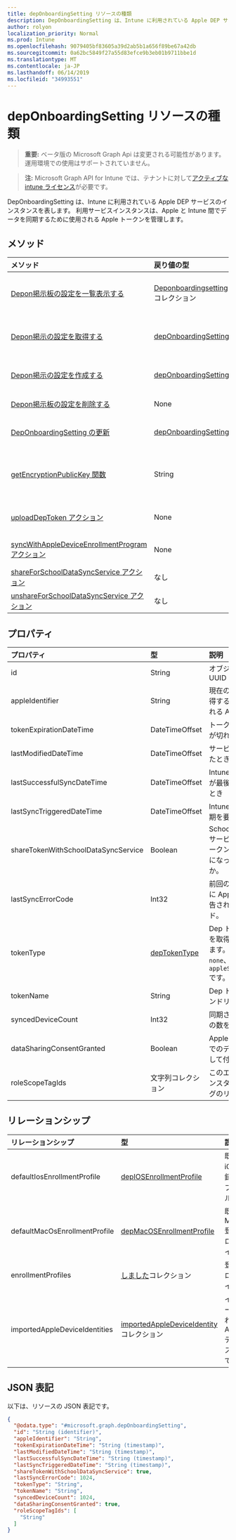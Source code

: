 ```yaml
---
title: depOnboardingSetting リソースの種類
description: DepOnboardingSetting は、Intune に利用されている Apple DEP サービスのインスタンスを表します。 利用サービスインスタンスは、Apple と Intune 間でデータを同期するために使用される Apple トークンを管理します。
author: rolyon
localization_priority: Normal
ms.prod: Intune
ms.openlocfilehash: 9079405bf83605a39d2ab5b1a656f89be67a42db
ms.sourcegitcommit: 0a62bc5849f27a55d83efce9b3eb01b9711bbe1d
ms.translationtype: MT
ms.contentlocale: ja-JP
ms.lasthandoff: 06/14/2019
ms.locfileid: "34993551"
---
```

# <a name="deponboardingsetting-resource-type"></a>depOnboardingSetting リソースの種類

> **重要:** ベータ版の Microsoft Graph Api は変更される可能性があります。運用環境での使用はサポートされていません。

> **注:** Microsoft Graph API for Intune では、テナントに対して[アクティブな intune ライセンス](https://go.microsoft.com/fwlink/?linkid=839381)が必要です。

DepOnboardingSetting は、Intune に利用されている Apple DEP サービスのインスタンスを表します。 利用サービスインスタンスは、Apple と Intune 間でデータを同期するために使用される Apple トークンを管理します。

## <a name="methods"></a>メソッド
|メソッド|戻り値の型|説明|
|:---|:---|:---|
|[Depon掲示板の設定を一覧表示する](../api/intune-enrollment-deponboardingsetting-list.md)|[Deponboardingsetting](../resources/intune-enrollment-deponboardingsetting.md)コレクション|[Deponboardingsetting](../resources/intune-enrollment-deponboardingsetting.md)オブジェクトのプロパティとリレーションシップをリストします。|
|[Depon掲示の設定を取得する](../api/intune-enrollment-deponboardingsetting-get.md)|[depOnboardingSetting](../resources/intune-enrollment-deponboardingsetting.md)|[Deponboardingsetting](../resources/intune-enrollment-deponboardingsetting.md)オブジェクトのプロパティとリレーションシップを読み取ります。|
|[Depon掲示の設定を作成する](../api/intune-enrollment-deponboardingsetting-create.md)|[depOnboardingSetting](../resources/intune-enrollment-deponboardingsetting.md)|新しい[Depon掲示設定](../resources/intune-enrollment-deponboardingsetting.md)オブジェクトを作成します。|
|[Depon掲示板の設定を削除する](../api/intune-enrollment-deponboardingsetting-delete.md)|None|[Depon掲示設定](../resources/intune-enrollment-deponboardingsetting.md)を削除します。|
|[DepOnboardingSetting の更新](../api/intune-enrollment-deponboardingsetting-update.md)|[depOnboardingSetting](../resources/intune-enrollment-deponboardingsetting.md)|[Deponboardingsetting](../resources/intune-enrollment-deponboardingsetting.md)オブジェクトのプロパティを更新します。|
|[getEncryptionPublicKey 関数](../api/intune-enrollment-deponboardingsetting-getencryptionpublickey.md)|String|Apple device enrollment program トークンを暗号化するために使用する公開キーを取得する|
|[uploadDepToken アクション](../api/intune-enrollment-deponboardingsetting-uploaddeptoken.md)|None|新しいデバイス登録プログラムトークンをアップロードする|
|[syncWithAppleDeviceEnrollmentProgram アクション](../api/intune-enrollment-deponboardingsetting-syncwithappledeviceenrollmentprogram.md)|None|Apple Device Enrollment Program と Intune 間の同期|
|[shareForSchoolDataSyncService アクション](../api/intune-enrollment-deponboardingsetting-shareforschooldatasyncservice.md)|なし|まだ文書化されていません|
|[unshareForSchoolDataSyncService アクション](../api/intune-enrollment-deponboardingsetting-unshareforschooldatasyncservice.md)|なし|まだ文書化されていません|

## <a name="properties"></a>プロパティ
|プロパティ|型|説明|
|:---|:---|:---|
|id|String|オブジェクトの UUID|
|appleIdentifier|String|現在のトークンを取得するために使用される Apple ID。|
|tokenExpirationDateTime|DateTimeOffset|トークンの有効期限が切れるとき。|
|lastModifiedDateTime|DateTimeOffset|サービスが利用されたとき。|
|lastSuccessfulSyncDateTime|DateTimeOffset|Intune でサービスが最後に使用されたとき|
|lastSyncTriggeredDateTime|DateTimeOffset|Intune が最後に同期を要求したとき。|
|shareTokenWithSchoolDataSyncService|Boolean|School Data Sync サービスで Dep トークンの共有が有効になっているかどうか。|
|lastSyncErrorCode|Int32|前回の dep 同期中に Apple によって報告されたエラーコード。|
|tokenType|[depTokenType](../resources/intune-enrollment-deptokentype.md)|Dep トークンの種類を取得または設定します。 可能な値は、`none`、`dep`、`appleSchoolManager` です。|
|tokenName|String|Dep トークンのフレンドリ名|
|syncedDeviceCount|Int32|同期されたデバイスの数を取得する|
|dataSharingConsentGranted|Boolean|Apple Dep サービスでのデータ共有に対して付与される同意|
|roleScopeTagIds|文字列コレクション|このエンティティインスタンスの範囲タグのリスト。|

## <a name="relationships"></a>リレーションシップ
|リレーションシップ|型|説明|
|:---|:---|:---|
|defaultIosEnrollmentProfile|[depIOSEnrollmentProfile](../resources/intune-enrollment-depiosenrollmentprofile.md)|既定の iOS 登録プロファイル|
|defaultMacOsEnrollmentProfile|[depMacOSEnrollmentProfile](../resources/intune-enrollment-depmacosenrollmentprofile.md)|既定の MacOs 登録プロファイル|
|enrollmentProfiles|[しました](../resources/intune-enrollment-enrollmentprofile.md)コレクション|登録プロファイル。|
|importedAppleDeviceIdentities|[importedAppleDeviceIdentity](../resources/intune-enrollment-importedappledeviceidentity.md)コレクション|インポートされた Apple デバイスの id です。|

## <a name="json-representation"></a>JSON 表記
以下は、リソースの JSON 表記です。
<!-- {
  "blockType": "resource",
  "keyProperty": "id",
  "@odata.type": "microsoft.graph.depOnboardingSetting"
}
-->
``` json
{
  "@odata.type": "#microsoft.graph.depOnboardingSetting",
  "id": "String (identifier)",
  "appleIdentifier": "String",
  "tokenExpirationDateTime": "String (timestamp)",
  "lastModifiedDateTime": "String (timestamp)",
  "lastSuccessfulSyncDateTime": "String (timestamp)",
  "lastSyncTriggeredDateTime": "String (timestamp)",
  "shareTokenWithSchoolDataSyncService": true,
  "lastSyncErrorCode": 1024,
  "tokenType": "String",
  "tokenName": "String",
  "syncedDeviceCount": 1024,
  "dataSharingConsentGranted": true,
  "roleScopeTagIds": [
    "String"
  ]
}
```





